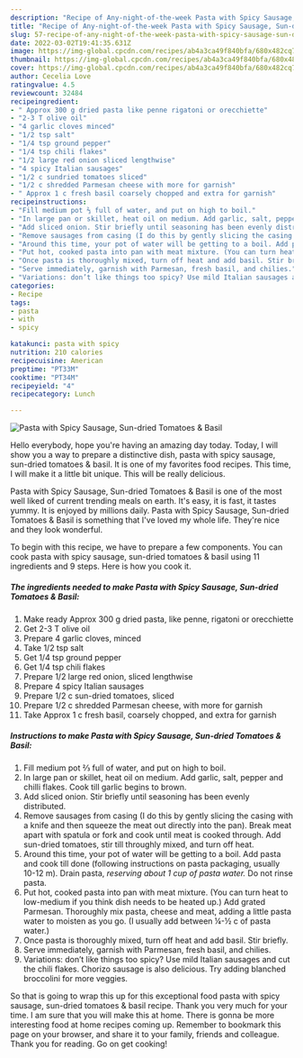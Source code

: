 ```yaml
---
description: "Recipe of Any-night-of-the-week Pasta with Spicy Sausage, Sun-dried Tomatoes &amp;amp; Basil"
title: "Recipe of Any-night-of-the-week Pasta with Spicy Sausage, Sun-dried Tomatoes &amp;amp; Basil"
slug: 57-recipe-of-any-night-of-the-week-pasta-with-spicy-sausage-sun-dried-tomatoes-and-amp-basil
date: 2022-03-02T19:41:35.631Z
image: https://img-global.cpcdn.com/recipes/ab4a3ca49f840bfa/680x482cq70/pasta-with-spicy-sausage-sun-dried-tomatoes-basil-recipe-main-photo.jpg
thumbnail: https://img-global.cpcdn.com/recipes/ab4a3ca49f840bfa/680x482cq70/pasta-with-spicy-sausage-sun-dried-tomatoes-basil-recipe-main-photo.jpg
cover: https://img-global.cpcdn.com/recipes/ab4a3ca49f840bfa/680x482cq70/pasta-with-spicy-sausage-sun-dried-tomatoes-basil-recipe-main-photo.jpg
author: Cecelia Love
ratingvalue: 4.5
reviewcount: 32484
recipeingredient:
- " Approx 300 g dried pasta like penne rigatoni or orecchiette"
- "2-3 T olive oil"
- "4 garlic cloves minced"
- "1/2 tsp salt"
- "1/4 tsp ground pepper"
- "1/4 tsp chili flakes"
- "1/2 large red onion sliced lengthwise"
- "4 spicy Italian sausages"
- "1/2 c sundried tomatoes sliced"
- "1/2 c shredded Parmesan cheese with more for garnish"
- " Approx 1 c fresh basil coarsely chopped and extra for garnish"
recipeinstructions:
- "Fill medium pot ⅔ full of water, and put on high to boil."
- "In large pan or skillet, heat oil on medium. Add garlic, salt, pepper and chilli flakes. Cook till garlic begins to brown."
- "Add sliced onion. Stir briefly until seasoning has been evenly distributed."
- "Remove sausages from casing (I do this by gently slicing the casing with a knife and then squeeze the meat out directly into the pan). Break meat apart with spatula or fork and cook until meat is cooked through. Add sun-dried tomatoes, stir till throughly mixed, and turn off heat."
- "Around this time, your pot of water will be getting to a boil. Add pasta and cook till done (following instructions on pasta packaging, usually 10-12 m). Drain pasta, *reserving about 1 cup of pasta water.* Do not rinse pasta."
- "Put hot, cooked pasta into pan with meat mixture. (You can turn heat to low-medium if you think dish needs to be heated up.) Add grated Parmesan. Thoroughly mix pasta, cheese and meat, adding a little pasta water to moisten as you go. (I usually add between ¼-½ c of pasta water.)"
- "Once pasta is thoroughly mixed, turn off heat and add basil. Stir briefly."
- "Serve immediately, garnish with Parmesan, fresh basil, and chilies."
- "Variations: don’t like things too spicy? Use mild Italian sausages and cut the chili flakes. Chorizo sausage is also delicious. Try adding blanched broccolini for more veggies."
categories:
- Recipe
tags:
- pasta
- with
- spicy

katakunci: pasta with spicy 
nutrition: 210 calories
recipecuisine: American
preptime: "PT33M"
cooktime: "PT34M"
recipeyield: "4"
recipecategory: Lunch

---
```



![Pasta with Spicy Sausage, Sun-dried Tomatoes &amp; Basil](https://img-global.cpcdn.com/recipes/ab4a3ca49f840bfa/680x482cq70/pasta-with-spicy-sausage-sun-dried-tomatoes-basil-recipe-main-photo.jpg)

Hello everybody, hope you're having an amazing day today. Today, I will show you a way to prepare a distinctive dish, pasta with spicy sausage, sun-dried tomatoes &amp; basil. It is one of my favorites food recipes. This time, I will make it a little bit unique. This will be really delicious.



Pasta with Spicy Sausage, Sun-dried Tomatoes &amp; Basil is one of the most well liked of current trending meals on earth. It's easy, it is fast, it tastes yummy. It is enjoyed by millions daily. Pasta with Spicy Sausage, Sun-dried Tomatoes &amp; Basil is something that I've loved my whole life. They're nice and they look wonderful.


To begin with this recipe, we have to prepare a few components. You can cook pasta with spicy sausage, sun-dried tomatoes &amp; basil using 11 ingredients and 9 steps. Here is how you cook it.

<!--inarticleads1-->

##### The ingredients needed to make Pasta with Spicy Sausage, Sun-dried Tomatoes &amp; Basil:

1. Make ready  Approx 300 g dried pasta, like penne, rigatoni or orecchiette
1. Get 2-3 T olive oil
1. Prepare 4 garlic cloves, minced
1. Take 1/2 tsp salt
1. Get 1/4 tsp ground pepper
1. Get 1/4 tsp chili flakes
1. Prepare 1/2 large red onion, sliced lengthwise
1. Prepare 4 spicy Italian sausages
1. Prepare 1/2 c sun-dried tomatoes, sliced
1. Prepare 1/2 c shredded Parmesan cheese, with more for garnish
1. Take  Approx 1 c fresh basil, coarsely chopped, and extra for garnish




<!--inarticleads2-->

##### Instructions to make Pasta with Spicy Sausage, Sun-dried Tomatoes &amp; Basil:

1. Fill medium pot ⅔ full of water, and put on high to boil.
1. In large pan or skillet, heat oil on medium. Add garlic, salt, pepper and chilli flakes. Cook till garlic begins to brown.
1. Add sliced onion. Stir briefly until seasoning has been evenly distributed.
1. Remove sausages from casing (I do this by gently slicing the casing with a knife and then squeeze the meat out directly into the pan). Break meat apart with spatula or fork and cook until meat is cooked through. Add sun-dried tomatoes, stir till throughly mixed, and turn off heat.
1. Around this time, your pot of water will be getting to a boil. Add pasta and cook till done (following instructions on pasta packaging, usually 10-12 m). Drain pasta, *reserving about 1 cup of pasta water.* Do not rinse pasta.
1. Put hot, cooked pasta into pan with meat mixture. (You can turn heat to low-medium if you think dish needs to be heated up.) Add grated Parmesan. Thoroughly mix pasta, cheese and meat, adding a little pasta water to moisten as you go. (I usually add between ¼-½ c of pasta water.)
1. Once pasta is thoroughly mixed, turn off heat and add basil. Stir briefly.
1. Serve immediately, garnish with Parmesan, fresh basil, and chilies.
1. Variations: don’t like things too spicy? Use mild Italian sausages and cut the chili flakes. Chorizo sausage is also delicious. Try adding blanched broccolini for more veggies.




So that is going to wrap this up for this exceptional food pasta with spicy sausage, sun-dried tomatoes &amp; basil recipe. Thank you very much for your time. I am sure that you will make this at home. There is gonna be more interesting food at home recipes coming up. Remember to bookmark this page on your browser, and share it to your family, friends and colleague. Thank you for reading. Go on get cooking!
